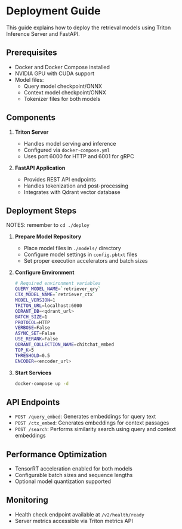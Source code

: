 # Deployment Guide

This guide explains how to deploy the retrieval models using Triton Inference Server and FastAPI.

## Prerequisites

- Docker and Docker Compose installed
- NVIDIA GPU with CUDA support
- Model files:
    - Query model checkpoint/ONNX
    - Context model checkpoint/ONNX
    - Tokenizer files for both models

## Components

1. **Triton Server**
     - Handles model serving and inference
     - Configured via `docker-compose.yml`
     - Uses port 6000 for HTTP and 6001 for gRPC

2. **FastAPI Application** 
     - Provides REST API endpoints
     - Handles tokenization and post-processing
     - Integrates with Qdrant vector database

## Deployment Steps

NOTES: remember to `cd ./deploy` 

1. **Prepare Model Repository**
     - Place model files in `./models/` directory
     - Configure model settings in `config.pbtxt` files
     - Set proper execution accelerators and batch sizes

2. **Configure Environment**
    ```bash
    # Required environment variables
    QUERY_MODEL_NAME=`retriever_qry`
    CTX_MODEL_NAME=`retriever_ctx`
    MODEL_VERSION=1
    TRITON_URL=localhost:6000
    QDRANT_DB=<qdrant_url>
    BATCH_SIZE=1
    PROTOCOL=HTTP
    VERBOSE=False
    ASYNC_SET=False
    USE_RERANK=False
    QDRANT_COLLECTION_NAME=chitchat_embed
    TOP_K=5
    THRESHOLD=0.5
    ENCODER=<encoder_url>
     ```

3. **Start Services**
     ```bash
     docker-compose up -d
     ```

## API Endpoints

- `POST /query_embed`: Generates embeddings for query text
- `POST /ctx_embed`: Generates embeddings for context passages  
- `POST /search`: Performs similarity search using query and context embeddings

## Performance Optimization

- TensorRT acceleration enabled for both models
- Configurable batch sizes and sequence lengths
- Optional model quantization supported

## Monitoring

- Health check endpoint available at `/v2/health/ready`
- Server metrics accessible via Triton metrics API